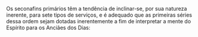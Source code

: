 ﻿Os seconafins primários têm a tendência de inclinar-se, por sua natureza inerente, para sete tipos de serviços, e é adequado que as primeiras séries dessa ordem sejam dotadas inerentemente a fim de interpretar a mente do Espírito para os Anciães dos Dias: